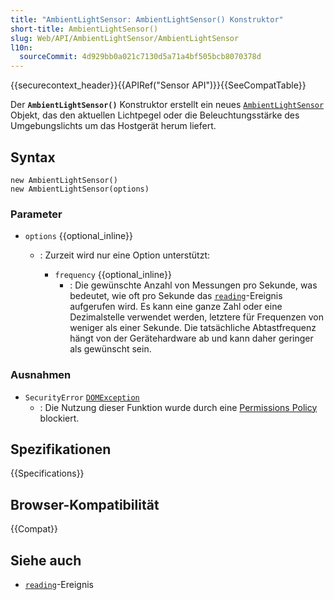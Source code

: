```yaml
---
title: "AmbientLightSensor: AmbientLightSensor() Konstruktor"
short-title: AmbientLightSensor()
slug: Web/API/AmbientLightSensor/AmbientLightSensor
l10n:
  sourceCommit: 4d929bb0a021c7130d5a71a4bf505bcb8070378d
---
```


{{securecontext_header}}{{APIRef("Sensor API")}}{{SeeCompatTable}}

Der **`AmbientLightSensor()`** Konstruktor erstellt ein neues [`AmbientLightSensor`](/de/docs/Web/API/AmbientLightSensor) Objekt, das den aktuellen Lichtpegel oder die Beleuchtungsstärke des Umgebungslichts um das Hostgerät herum liefert.

## Syntax

```js-nolint
new AmbientLightSensor()
new AmbientLightSensor(options)
```

### Parameter

- `options` {{optional_inline}}

  - : Zurzeit wird nur eine Option unterstützt:

    - `frequency` {{optional_inline}}
      - : Die gewünschte Anzahl von Messungen pro Sekunde, was bedeutet, wie oft pro Sekunde das [`reading`](/de/docs/Web/API/Sensor/reading_event)-Ereignis aufgerufen wird. Es kann eine ganze Zahl oder eine Dezimalstelle verwendet werden, letztere für Frequenzen von weniger als einer Sekunde. Die tatsächliche Abtastfrequenz hängt von der Gerätehardware ab und kann daher geringer als gewünscht sein.

### Ausnahmen

- `SecurityError` [`DOMException`](/de/docs/Web/API/DOMException)
  - : Die Nutzung dieser Funktion wurde durch eine [Permissions Policy](/de/docs/Web/HTTP/Guides/Permissions_Policy) blockiert.

## Spezifikationen

{{Specifications}}

## Browser-Kompatibilität

{{Compat}}

## Siehe auch

- [`reading`](/de/docs/Web/API/Sensor/reading_event)-Ereignis
